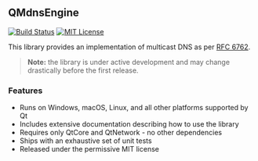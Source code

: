 ## QMdnsEngine

[![Build Status](https://travis-ci.org/nitroshare/qmdnsengine.svg?branch=master)](https://travis-ci.org/nitroshare/qmdnsengine)
[![MIT License](http://img.shields.io/badge/license-MIT-blue.svg?style=flat)](http://opensource.org/licenses/MIT)

This library provides an implementation of multicast DNS as per [RFC 6762](https://tools.ietf.org/html/rfc6762).

> **Note:** the library is under active development and may change drastically before the first release.

### Features

- Runs on Windows, macOS, Linux, and all other platforms supported by Qt
- Includes extensive documentation describing how to use the library
- Requires only QtCore and QtNetwork - no other dependencies
- Ships with an exhaustive set of unit tests 
- Released under the permissive MIT license
